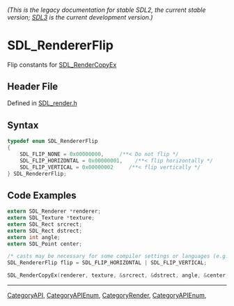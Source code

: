 ###### (This is the legacy documentation for stable SDL2, the current stable version; [SDL3](https://wiki.libsdl.org/SDL3/) is the current development version.)
# SDL_RendererFlip

Flip constants for [SDL_RenderCopyEx](SDL_RenderCopyEx)

## Header File

Defined in [SDL_render.h](https://github.com/libsdl-org/SDL/blob/SDL2/include/SDL_render.h)

## Syntax

```c
typedef enum SDL_RendererFlip
{
    SDL_FLIP_NONE = 0x00000000,     /**< Do not flip */
    SDL_FLIP_HORIZONTAL = 0x00000001,    /**< flip horizontally */
    SDL_FLIP_VERTICAL = 0x00000002     /**< flip vertically */
} SDL_RendererFlip;
```

## Code Examples

```c
extern SDL_Renderer *renderer;
extern SDL_Texture *texture;
extern SDL_Rect srcrect;
extern SDL_Rect dstrect;
extern int angle;
extern SDL_Point center;

/* casts may be necessary for some compiler settings or languages (e.g. C++) */
SDL_RendererFlip flip = SDL_FLIP_HORIZONTAL | SDL_FLIP_VERTICAL;

SDL_RenderCopyEx(renderer, texture, &srcrect, &dstrect, angle, &center, flip);
```

----
[CategoryAPI](CategoryAPI), [CategoryAPIEnum](CategoryAPIEnum), [CategoryRender](CategoryRender), [CategoryAPIEnum](CategoryAPIEnum), 

